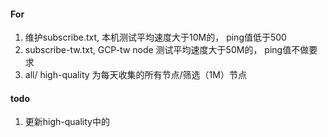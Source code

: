 #### For
1. 维护subscribe.txt,  本机测试平均速度大于10M的， ping值低于500
2. subscribe-tw.txt,   GCP-tw node 测试平均速度大于50M的， ping值不做要求
3. all/ high-quality 为每天收集的所有节点/筛选（1M）节点

#### todo
1. 更新high-quality中的
